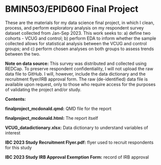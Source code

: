 # BMIN503/EPID600 Final Project
These are the materials for my data science final project, in which I clean, process, and perform exploratory analysis on my respondent survey dataset collected from Jan-Sep 2023. This work seeks to: a) define two cohorts - VCUG and control; b) perform EDA to inform whether the sample collected allows for statistical analysis between the VCUG and control groups; and c) perform chosen analyses on both groups to assess trends between the two. 

**Note on data source:**
This survey was distributed and collected using REDCap. To preserve respondent confidentiality, I will not upload the raw data file to GitHub. I will, however, include the data dictionary and the recruitment flyer/IRB approval form. The raw (de-identified) data file is available upon request, only to those who require access for the purposes of validating the project and/or study.

**Contents:**

**finalproject_mcdonald.qmd:** QMD file for the report

**finalproject_mcdonald.html:** The report itself

**VCUG_datadictionary.xlsx:** Data dictionary to understand variables of interest

**IBC 2023 Study Recruitment Flyer.pdf:** flyer used to recruit respondents for this study

**IBC 2023 Study IRB Approval Exemption Form:** record of IRB approval 

